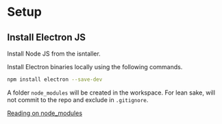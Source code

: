 # Setup

## Install Electron JS

Install Node JS from the isntaller.

Install Electron binaries locally using the following commands.

```bash
npm install electron --save-dev
```

A folder `node_modules` will be created in the workspace. For lean sake, will not commit to the repo and exclude in `.gitignore`.

[Reading on node_modules](https://flaviocopes.com/should-commit-node-modules-git/)
